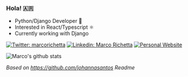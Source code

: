 ### Hola! 🇦🇷

- Python/Django Developer :snake:
- Interested in React/Typescript ⚛
- Currently working with Django

[![Twitter: marcorichetta](https://img.shields.io/twitter/follow/marcorichetta?style=social)](https://twitter.com/marcorichetta)
[![Linkedin: Marco Richetta](https://img.shields.io/badge/Marco%20Richetta--blue?style=social&logo=Linkedin&logoColor=blue&link=https://www.linkedin.com/in/marco-richetta/)](https://www.linkedin.com/in/marco-richetta/)
[![Personal Website](https://img.shields.io/badge/Personal-website-success?style=flat-square)](https://marcorichetta.now.sh)


![Marco's github stats](https://github-readme-stats.vercel.app/api?username=marcorichetta&show_icons=true&theme=tokyonight)

*Based on https://github.com/johannasantos Readme*
